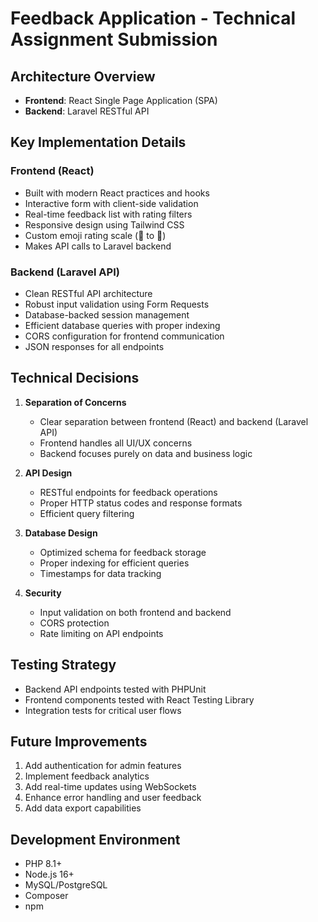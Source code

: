 # Feedback Application - Technical Assignment Submission

## Architecture Overview
- **Frontend**: React Single Page Application (SPA)
- **Backend**: Laravel RESTful API

## Key Implementation Details

### Frontend (React)
- Built with modern React practices and hooks
- Interactive form with client-side validation
- Real-time feedback list with rating filters
- Responsive design using Tailwind CSS
- Custom emoji rating scale (🥲 to 🤩)
- Makes API calls to Laravel backend

### Backend (Laravel API)
- Clean RESTful API architecture
- Robust input validation using Form Requests
- Database-backed session management
- Efficient database queries with proper indexing
- CORS configuration for frontend communication
- JSON responses for all endpoints

## Technical Decisions

1. **Separation of Concerns**
   - Clear separation between frontend (React) and backend (Laravel API)
   - Frontend handles all UI/UX concerns
   - Backend focuses purely on data and business logic

2. **API Design**
   - RESTful endpoints for feedback operations
   - Proper HTTP status codes and response formats
   - Efficient query filtering

3. **Database Design**
   - Optimized schema for feedback storage
   - Proper indexing for efficient queries
   - Timestamps for data tracking

4. **Security**
   - Input validation on both frontend and backend
   - CORS protection
   - Rate limiting on API endpoints

## Testing Strategy
- Backend API endpoints tested with PHPUnit
- Frontend components tested with React Testing Library
- Integration tests for critical user flows

## Future Improvements
1. Add authentication for admin features
2. Implement feedback analytics
3. Add real-time updates using WebSockets
4. Enhance error handling and user feedback
5. Add data export capabilities

## Development Environment
- PHP 8.1+
- Node.js 16+
- MySQL/PostgreSQL
- Composer
- npm